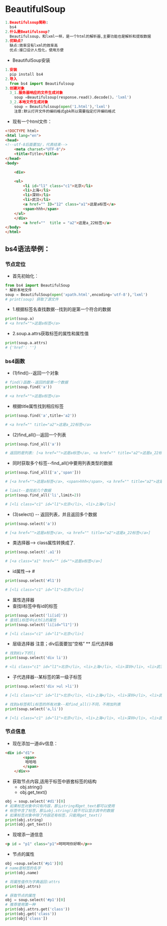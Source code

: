 # BeautifulSoup
```PYTHON
1.Beautifulsoup简称:
  bs4
2.什么是Beatifulsoup?
  Beautifulsoup，和lxml一样，是一个html的解析器,主要功能也是解析和提取数据
3.优缺点?
  缺点:效率没有lxml的效率高
  优点:接口设计人性化，使用方便
```
* BeautifulSoup安装
```PYTHON
1.安装
  pip install bs4
2.导入
  from bs4 import Beautifulsoup
3.创建对象
  3_1.服务器响应的文件生成对象
    soup =Beautifulsoup(response.read().decode()，'lxml')
  3_2.本地文件生成对象
    soup = Beautifulsoup(open('1.html'),'lxml')
    注意:默认打开文件的编码格式gbk所以需要指定打开编码格式
```
* 现有一个html文件：
```HTML
<!DOCTYPE html>
<html lang="en">
<head>
<!--utf-8后面要加/，代表结束-->
    <meta charset="UTF-8"/>
    <title>Title</title>
</head>
<body>

    <div>

    <ul>
        <li id="l1" class="c1">北京</li>
        <li>上海</li>
        <li>深圳</li>
        <li>武汉</li>
        <a href="" ID="12" class="a1">这是a标签</a>
        <span>hhh</span>
    </ul>
    </div>
        <a href=""  title = "a2">这是a_22标签</a>
</body>
</html>
```

## bs4语法举例：
### 节点定位
* 首先初始化：
```PYTHON
from bs4 import BeautifulSoup
* 解析本地文件
soup = BeautifulSoup(open('xpath.html',encoding='utf-8'),'lxml')
# print(soup) 获取了源文件
```

* 1.根据标签名查找数据--找到的是第一个符合的数据
```PYtHON
print(soup.a)
# <a href="">这是a标签</a>
```

* 2.soup.a.attrs获取标签的属性和属性值
```python
print(soup.a.attrs)
# {'href': ''}
```
### bs4函数
* (1)find()--返回一个对象
```PYTHON
# find()函数--返回的是第一个数据
print(soup.find('a'))

# <a href="">这是a标签</a>  
```
* 根据title属性找到相应标签
```python
print(soup.find('a',title='a2'))

# <a href="" title="a2">这是a_22标签</a>
```
* (2)find_all()--返回一个列表
```PYTHON
print(soup.find_all('a'))

# 返回的是列表: [<a href="">这是a标签</a>, <a href="" title="a2">这是a_22标签</a>]
```
* 同时获取多个标签--find_all()中要用列表类型的数据
```python
print(soup.find_all(['a','span']))

# [<a href="">这是a标签</a>, <span>hhh</span>, <a href="" title="a2">这是a_22标签</a>]

# limit--查找前几个数据
print(soup.find_all('li',limit=2))

# [<li class="c1" id="l1">北京</li>, <li>上海</li>]
```
* (3)select() -- 返回列表，并且返回多个数据
```PYTHON
print(soup.select('a'))

# [<a href="">这是a标签</a>, <a href="" title="a2">这是a_22标签</a>]
```
* 类选择器--> class属性转换成了.
```python
print(soup.select('.a1'))

# [<a class="a1" href="" id="">这是a标签</a>]
```
* id属性--> #
```PYTHON
print(soup.select('#l1'))

# [<li class="c1" id="l1">北京</li>]
```
* 属性选择器
* 查找li标签中有id的标签
```PYTHON
print(soup.select('li[id]'))
# 查找li标签中id为l1的属性
print(soup.select('li[id="l1"]'))

# [<li class="c1" id="l1">北京</li>]
```

* 层级选择器 注意；div后面要加“空格”
** 后代选择器
```PYTHON
# 找到div下的li
print(soup.select('div li'))

# <li class="c1" id="l1">北京</li>, <li>上海</li>, <li>深圳</li>, <li>武汉</li>]
```
* 子代选择器--某标签的第一级子标签
```python
print(soup.select('div >ul >li'))

# [<li class="c1" id="l1">北京</li>, <li>上海</li>, <li>深圳</li>, <li>武汉</li>]

# 找到a标签和li标签的所有对象--和find_all()不同，不用加列表
print(soup.select('a,li'))

# [<li class="c1" id="l1">北京</li>, <li>上海</li>, <li>深圳</li>, <li>武汉</li>, <a class="a1" href="" id="12">这是a标签</a>, <a href="" title="a2">这是a_22标签</a>]
```

### 节点信息
* 现在添加一道div信息：
```HTML
<div id="d1">
        <span>
         哈哈哈
        </span>
    </div>>
```

* 获取节点内容,适用于标签中嵌套标签的结构
  * obj.string()
  * obj.get_text()
```PYTHON
obj = soup.select('#d1')[0]
# 如果标签对象中只有内容，那么string和get_text都可以使用
# 标签中含了标签，那么obj.string()就不可以显示其中的数据
# 如果标签对象中除了内容还有标签，只能用get_text()
print(obj.string)
print(obj.get_text())
```
* 现增添一道信息
```html
<p id = "p1" class="p1">呵呵呵你好啊</p>>
```
* 节点的属性
```PYTHON
obj =soup.select('#p1')[0]
# name是标签的名字
print(obj.name)

# 将属性值作为字典返回:attrs
print(obj.attrs)

# 获取节点的属性
obj = soup.select('#p1')[0]
# 推荐使用第一种
print(obj.attrs.get('class')) 
print(obj.get('class'))
print(obj['class'])
```

